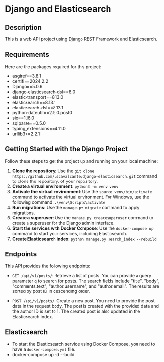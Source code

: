 # Django and Elasticsearch

## Description

This is a web API project using Django REST Framework and Elasticsearch.

## Requirements

Here are the packages required for this project:

- asgiref==3.8.1
- certifi==2024.2.2
- Django==5.0.6
- django-elasticsearch-dsl==8.0
- elastic-transport==8.13.0
- elasticsearch==8.13.1
- elasticsearch-dsl==8.13.1
- python-dateutil==2.9.0.post0
- six==1.16.0
- sqlparse==0.5.0
- typing_extensions==4.11.0
- urllib3==2.2.1

## Getting Started with the Django Project

Follow these steps to get the project up and running on your local machine:

1. **Clone the repository**: Use the `git clone https://github.com/lscavalcante/django-elasticsearch.git` command to clone the repository.
   of your repository.
2. **Create a virtual environment**: `python3 -m venv venv`
3. **Activate the virtual environment**: Use the `source venv/bin/activate` command to activate the virtual environment.
   For Windows, use the following command: `.\venv\Scripts\activate`
4. **Run migrations**: Use the `manage.py migrate` command to apply migrations.
5. **Create a superuser**: Use the `manage.py createsuperuser` command to create a superuser for the Django admin
   interface.
6. **Start the services with Docker Compose**: Use the `docker-compose up` command to start your services, including
   Elasticsearch.
7. **Create Elasticsearch index**: `python manage.py search_index --rebuild`

## Endpoints

This API provides the following endpoints:

- `GET /api/v1/posts/`: Retrieve a list of posts. You can provide a query parameter `q` to search for posts. The search
  fields
  include "title", "body", "comments.text", "author.username", and "author.email". The results are sorted by post ID in
  descending order.

- `POST /api/v1/posts/`: Create a new post. You need to provide the post data in the request body. The post is created
  with the
  provided data and the author ID is set to 1. The created post is also updated in the Elasticsearch index.

## Elasticsearch

- To start the Elasticsearch service using Docker Compose, you need to have a `docker-compose.yml` file.
- docker-compose up -d --build 

